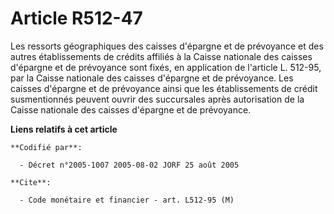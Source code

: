 # Article R512-47

Les ressorts géographiques des caisses d'épargne et de prévoyance et des autres établissements de crédits affiliés à la
Caisse nationale des caisses d'épargne et de prévoyance sont fixés, en application de l'article L. 512-95, par la Caisse
nationale des caisses d'épargne et de prévoyance. Les caisses d'épargne et de prévoyance ainsi que les établissements de
crédit susmentionnés peuvent ouvrir des succursales après autorisation de la Caisse nationale des caisses d'épargne et de
prévoyance.

**Liens relatifs à cet article**

	**Codifié par**:

	  - Décret n°2005-1007 2005-08-02 JORF 25 août 2005

	**Cite**:

	  - Code monétaire et financier - art. L512-95 (M)
